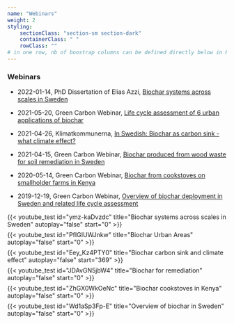 ```yaml
---
name: "Webinars"
weight: 2
styling:
    sectionClass: "section-sm section-dark"
    containerClass: " "
    rowClass: ""
# in one row, nb of boostrap columns can be defined directly below in HTML
---
```


<div class="col-md-12">

### **Webinars**

* 2022-01-14, PhD Dissertation of Elias Azzi, [Biochar systems across scales in Sweden](https://www.youtube.com/watch?v=ymz-kaDvzdc)

* 2021-05-20, Green Carbon Webinar, [Life cycle assessment of 6 urban applications of biochar](https://www.youtube.com/watch?v=PfIGIUWJnkw)

* 2021-04-26, Klimatkommunerna, [In Swedish: Biochar as carbon sink - what climate effect?](https://youtu.be/Eey_Kz4PTY0?t=369)

* 2021-04-15, Green Carbon Webinar, [Biochar produced from wood waste for soil remediation in Sweden](https://www.youtube.com/watch?v=JDAvGN5jbW4) 

* 2020-05-14, Green Carbon Webinar, [Biochar from cookstoves on smallholder farms in Kenya](https://www.youtube.com/watch?v=ZhGX0WkOeNc)


* 2019-12-19, Green Carbon Webinar, [Overview of biochar deployment in Sweden and related life cycle assessment](https://www.youtube.com/watch?v=PfIGIUWJnkw)

</div>

<div class="row">
<div class="col-sm-4" style="margin-bottom:0.5em;"> {{< youtube_test id="ymz-kaDvzdc" title="Biochar systems across scales in Sweden" autoplay="false" start="0" >}} </div>
<div class="col-sm-4" style="margin-bottom:0.5em;"> {{< youtube_test id="PfIGIUWJnkw" title="Biochar Urban Areas" autoplay="false" start="0" >}} </div>
<div class="col-sm-4" style="margin-bottom:0.5em;"> {{< youtube_test id="Eey_Kz4PTY0" title="Biochar carbon sink and climate effect" autoplay="false" start="369" >}} </div>
<div class="col-sm-4" style="margin-bottom:0.5em;"> {{< youtube_test id="JDAvGN5jbW4" title="Biochar for remediation" autoplay="false" start="0" >}} </div>
<div class="col-sm-4" style="margin-bottom:0.5em;"> {{< youtube_test id="ZhGX0WkOeNc" title="Biochar cookstoves in Kenya" autoplay="false" start="0" >}} </div>
<div class="col-sm-4" style="margin-bottom:0.5em;"> {{< youtube_test id="Wd1aSp3Fp-E" title="Overview of biochar in Sweden" autoplay="false" start="0" >}} </div>
</div>
